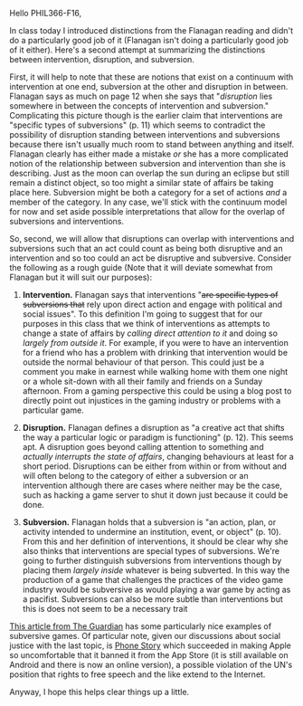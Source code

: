 Hello PHIL366-F16,

In class today I introduced distinctions from the Flanagan reading and didn't do a particularly good job of it (Flanagan isn't doing a particularly good job of it either). Here's a second attempt at summarizing the distinctions between intervention, disruption, and subversion.

First, it will help to note that these are notions that exist on a continuum with intervention at one end, subversion at the other and disruption in between.  Flanagan says as much on page 12 when she says that "_disruption_ lies somewhere in between the concepts of intervention and subversion."  Complicating this picture though is the earlier claim that interventions are "specific types of subversions" (p. 11) which seems to contradict the possibility of disruption standing between interventions and subversions because there isn't usually much room to stand between anything and itself.  Flanagan clearly has either made a mistake _or_ she has a more complicated notion of the relationship between subversion and intervention than she is describing.  Just as the moon can overlap the sun during an eclipse but still remain a distinct object, so too might a similar state of affairs be taking place here.  Subversion might be both a category for a set of actions _and_ a member of the category.  In any case, we'll stick with the continuum model for now and set aside possible interpretations that allow for the overlap of subversions and interventions.

So, second, we will allow that disruptions can overlap with interventions and subversions such that an act could count as being both disruptive and an intervention and so too could an act be disruptive and subversive.  Consider the following as a rough guide (Note that it will deviate somewhat from Flanagan but it will suit our purposes):  

1. **Intervention.**  Flanagan says that interventions "~~are specific types of subversions that~~ rely upon direct action and engage with political and social issues".  To this definition I'm going to suggest that for our purposes in this class that we think of interventions as attempts to change a state of affairs by _calling direct attention to it_ and doing so _largely from outside it_.  For example, if you were to have an intervention for a friend who has a problem with drinking that intervention would be outside the normal behaviour of that person.  This could just be a comment you make in earnest while walking home with them one night or a whole sit-down with all their family and friends on a Sunday afternoon.  From a gaming perspective this could be using a blog post to directly point out injustices in the gaming industry or problems with a particular game.

2. **Disruption.**  Flanagan defines a disruption as "a creative act that shifts the way a particular logic or paradigm is functioning" (p. 12). This seems apt.  A disruption goes beyond calling attention to something and _actually interrupts the state of affairs_, changing behaviours at least for a short period.  Disruptions can be either from within or from without and will often belong to the category of either a subversion or an intervention although there are cases where neither may be the case, such as hacking a game server to shut it down just because it could be done.

3. **Subversion.**  Flanagan holds that a subversion is "an action, plan, or activity intended to undermine an institution, event, or object" (p. 10).  From this and her definition of interventions, it should be clear why she also thinks that interventions are special types of subversions.  We're going to further distinguish subversions from interventions though by placing them _largely inside_ whatever is being subverted.  In this way the production of a game that challenges the practices of the video game industry would be subversive as would playing a war game by acting as a pacifist.  Subversions can also be more subtle than interventions but this is does not seem to be a necessary trait

[This article from The Guardian](https://www.theguardian.com/technology/2013/sep/27/gta-v-transgressive-video-games) has some particularly nice examples of subversive games.  Of particular note, given our discussions about social justice with the last topic, is [Phone Story](http://www.phonestory.org/) which succeeded in making Apple so uncomfortable that it banned it from the App Store (it is still available on Android and there is now an online version), a possible violation of the UN's position that rights to free speech and the like extend to the Internet.

Anyway, I hope this helps clear things up a little.
